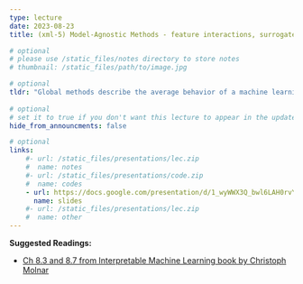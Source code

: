 ```yaml
---
type: lecture
date: 2023-08-23
title: (xml-5) Model-Agnostic Methods - feature interactions, surrogate, etc.

# optional
# please use /static_files/notes directory to store notes
# thumbnail: /static_files/path/to/image.jpg

# optional
tldr: "Global methods describe the average behavior of a machine learning model - some more methods in the global category"
  
# optional
# set it to true if you don't want this lecture to appear in the updates section
hide_from_announcments: false

# optional
links: 
    #- url: /static_files/presentations/lec.zip
    #  name: notes
    #- url: /static_files/presentations/code.zip
    #  name: codes
    - url: https://docs.google.com/presentation/d/1_wyWWX3Q_bwl6LAH0rvYkfye7-ULHKAAX3HX6KometA/edit?usp=sharing
      name: slides
    #- url: /static_files/presentations/lec.zip
    #  name: other
---
```


**Suggested Readings:**
- [Ch 8.3 and 8.7 from Interpretable Machine Learning book by Christoph Molnar](https://christophm.github.io/interpretable-ml-book/interpretability-importance.html)
